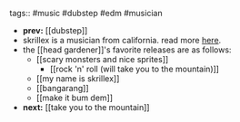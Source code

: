tags:: #music #dubstep #edm #musician
- **prev:** [[dubstep]]
- skrillex is a musician from california. read more [here](https://en.wikipedia.org/wiki/Skrillex).
- the [[head gardener]]'s favorite releases are as follows:
	- [[scary monsters and nice sprites]]
		- [[rock 'n' roll (will take you to the mountain)]]
	- [[my name is skrillex]]
	- [[bangarang]]
	- [[make it bum dem]]
- **next:** [[take you to the mountain]]
